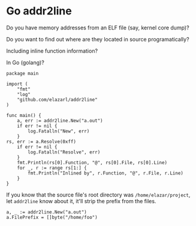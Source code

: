 # Go addr2line

Do you have memory addresses from an ELF file (say, kernel core dump)?

Do you want to find out where are they located in source programatically?

Including inline function information?

In Go (golang)?

    package main

    import (
        "fmt"
        "log"
    	"github.com/elazarl/addr2line"
    )

    func main() {
    	a, err := addr2line.New("a.out")
        if err != nil {
            log.Fatalln("New", err)
        }
	rs, err := a.Resolve(0xff)
        if err != nil {
            log.Fatalln("Resolve", err)
        }
        fmt.Println(rs[0].Function, "@", rs[0].File, rs[0].Line)
        for _, r := range rs[1:] {
            fmt.Println("Inlined by", r.Function, "@", r.File, r.Line)
        }
    }

If you know that the source file's root directory was `/home/elazar/project`,
let `addr2line` know about it, it'll strip the prefix from the files.

    a, _ := addr2line.New("a.out")
    a.FilePrefix = []byte("/home/foo")

